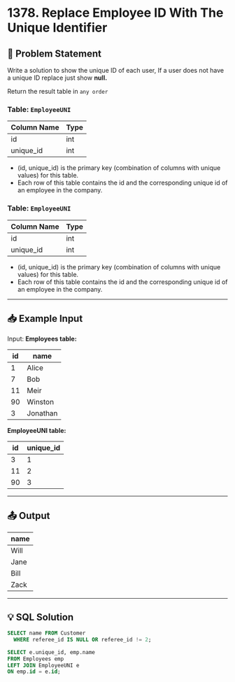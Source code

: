 # 1378. Replace Employee ID With The Unique Identifier

## 📝 Problem Statement

Write a solution to show the unique ID of each user, If a user does not have a unique ID replace just show **null.**

Return the result table in `any order`

### Table: `EmployeeUNI`


| Column Name   | Type    |
|---------------|---------|
| id            | int     |
| unique_id     | int     |

 - (id, unique_id) is the primary key (combination of columns with unique values) for this table.
 - Each row of this table contains the id and the corresponding unique id of an employee in the company.

 ### Table: `EmployeeUNI`


| Column Name   | Type    |
|---------------|---------|
| id            | int     |
| unique_id     | int     |

 - (id, unique_id) is the primary key (combination of columns with unique values) for this table.
 - Each row of this table contains the id and the corresponding unique id of an employee in the company.
 

---

## 📥 Example Input

Input:  **Employees table:**

| id | name     |
|----|----------|
| 1  | Alice    |
| 7  | Bob      |
| 11 | Meir     |
| 90 | Winston  |
| 3  | Jonathan |

**EmployeeUNI table:**

| id | unique_id |
|----|-----------|
| 3  | 1         |
| 11 | 2         |
| 90 | 3         |


---

## 📤 Output

| name |
|------|
| Will |
| Jane |
| Bill |
| Zack |

---

## 💡 SQL Solution

```sql
SELECT name FROM Customer 
  WHERE referee_id IS NULL OR referee_id != 2;

SELECT e.unique_id, emp.name
FROM Employees emp 
LEFT JOIN EmployeeUNI e
ON emp.id = e.id;
